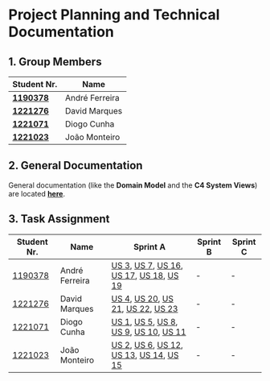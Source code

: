 # Project Planning and Technical Documentation
## 1. Group Members

| Student Nr.	                             | Name	            |
|------------------------------------------|------------------|
| **[1190378](membros/1190378/readme.md)** | André Ferreira   |
| **[1221276](membros/1221276/readme.md)** | David Marques |
| **[1221071](membros/1221071/readme.md)** | Diogo Cunha      |
| **[1221023](membros/1221023/readme.md)** | João Monteiro   |

## 2. General Documentation

General documentation (like the **Domain Model** and the **C4 System Views**) are located **[here](geral/readme.md)**.

## 3. Task Assignment

| Student Nr.   | Name    | Sprint A | Sprint B   | Sprint C |
|--------------------------------------|------------------|----------|--------------------------------------------------------------------------------------------------------------------------------------------------------------------------------------------------------------------|----------|
| [1190378](membros/1190378/readme.md) | André Ferreira   | [US 3](user_stories/sprint-a/us3/readme.md), [US 7](user_stories/sprint-a/us7/readme.md), [US 16](user_stories/sprint-a/us16/readme.md), [US 17](user_stories/sprint-a/us17/readme.md), [US 18](user_stories/sprint-a/us18/readme.md), [US 19](user_stories/sprint-a/us19/readme.md)| - | - |
| [1221276](membros/1221276/readme.md) | David Marques | [US 4](user_stories/sprint-a/us4/readme.md), [US 20](user_stories/sprint-a/us20/readme.md), [US 21](user_stories/sprint-a/us21/readme.md), [US 22](user_stories/sprint-a/us22/readme.md), [US 23](user_stories/sprint-a/us23/readme.md) | - | - |
| [1221071](membros/1221071/readme.md) | Diogo Cunha  | [US 1](user_stories/sprint-a/us1/readme.md), [US 5](user_stories/sprint-a/us5/readme.md), [US 8](user_stories/sprint-a/us8/readme.md), [US 9](user_stories/sprint-a/us9/readme.md), [US 10](sprint-a/us10/readme.md), [US 11](user_stories/sprint-a/us11/readme.md)  | - | -        |
| [1221023](membros/1221023/readme.md) | João Monteiro | [US 2](user_stories/sprint-a/us2/readme.md), [US 6](user_stories/sprint-a/us6/readme.md), [US 12](user_stories/sprint-a/us12/readme.md), [US 13](user_stories/sprint-a/us13/readme.md), [US 14](user_stories/sprint-a/us14/readme.md), [US 15](user_stories/sprint-a/us15/readme.md) | - | - |